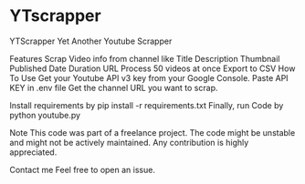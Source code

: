 # YTscrapper
YTScrapper
Yet Another Youtube Scrapper

Features
Scrap Video info from channel like
Title
Description
Thumbnail
Published Date
Duration
URL
Process 50 videos at once
Export to CSV
How To Use
Get your Youtube API v3 key from your Google Console.
Paste API KEY in .env file
Get the channel URL you want to scrap.

Install requirements by pip install -r requirements.txt
Finally, run Code by python youtube.py

Note
This code was part of a freelance project. The code might be unstable and might not be actively maintained.
Any contribution is highly appreciated.

Contact me
Feel free to open an issue.
